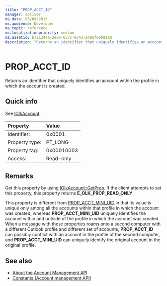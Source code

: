 ```yaml
---
title: "PROP_ACCT_ID"
manager: soliver
ms.date: 03/09/2015
ms.audience: Developer
ms.topic: reference
ms.localizationpriority: medium
ms.assetid: b72124aa-2e85-057c-9343-a40af60b91a0
description: "Returns an identifier that uniquely identifies an account within the profile in which the account is created."
---
```


# PROP_ACCT_ID

Returns an identifier that uniquely identifies an account within the profile in which the account is created.
  
## Quick info

See [IOlkAccount](iolkaccount.md).
  
|Property |Value |
|:-----|:-----|
|Identifier:  <br/> |0x0001  <br/> |
|Property type:  <br/> |PT_LONG  <br/> |
|Property tag:  <br/> |0x00010003  <br/> |
|Access:  <br/> |Read-only  <br/> |
   
## Remarks

Get this property by using [IOlkAccount::GetProp](iolkaccount-getprop.md). If the client attempts to set this property, this property returns **E_OLK_PROP_READ_ONLY**. 
  
This property is different from [PROP_ACCT_MINI_UID](prop_acct_mini_uid.md) in that its value is unique only among all the accounts within that profile in which the account was created, whereas **PROP\_ACCT_MINI_UID** uniquely identifies the account within and outside of the profile in which the account was created. When a message with these properties roams onto a second computer with a different Outlook profile and different set of accounts, **PROP_ACCT_ID** can possibly conflict with an account in the profile of the second computer, and **PROP_ACCT_MINI_UID** can uniquely identify the original account in the original profile. 
  
## See also

- [About the Account Management API](about-the-account-management-api.md)  
- [Constants (Account management API)](constants-account-management-api.md)

